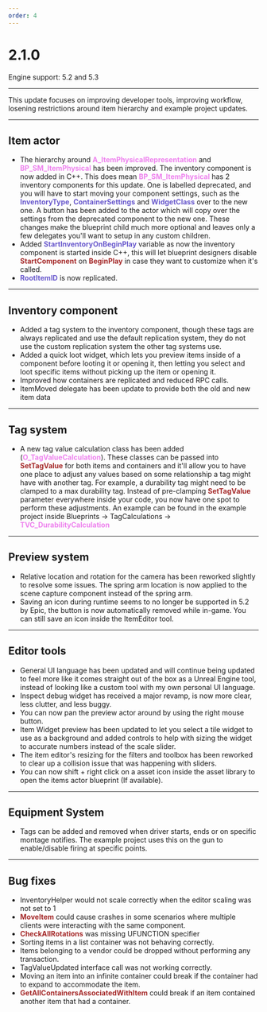 ```yaml
---
order: 4
---
```

# 2.1.0

Engine support: 5.2 and 5.3

---

This update focuses on improving developer tools, improving workflow, losening restrictions around item hierarchy and example project updates.

---
## Item actor
- The hierarchy around <span style="color:violet">**A_ItemPhysicalRepresentation**</span> and <span style="color:violet">**BP_SM_ItemPhysical**</span> has been improved. The inventory component is now added in C++. This does mean <span style="color:violet">**BP_SM_ItemPhysical**</span> has 2 inventory components for this update. One is labelled deprecated, and you will have to start moving your component settings, such as the <span style="color:slateblue">**InventoryType**</span>, <span style="color:slateblue">**ContainerSettings**</span> and <span style="color:slateblue">**WidgetClass**</span> over to the new one. 
A button has been added to the actor which will copy over the settings from the deprecated component to the new one.
These changes make the blueprint child much more optional and leaves only a few delegates you'll want to setup in any custom children.
- Added <span style="color:slateblue">**StartInventoryOnBeginPlay**</span> variable as now the inventory component is started inside C++, this will let blueprint designers disable <span style="color:brown">**StartComponent**</span> on <span style="color:brown">**BeginPlay**</span> in case they want to customize when it's called.
- <span style="color:slateblue">**RootItemID**</span> is now replicated.


---
## Inventory component
- Added a tag system to the inventory component, though these tags are always replicated and use the default replication system, they do not use the custom replication system the other tag systems use.
- Added a quick loot widget, which lets you preview items inside of a component before looting it or opening it, then letting you select and loot specific items without picking up the item or opening it.
- Improved how containers are replicated and reduced RPC calls.
- ItemMoved delegate has been update to provide both the old and new item data


---
## Tag system
- A new tag value calculation class has been added (<span style="color:violet">**O_TagValueCalculation**</span>). These classes can be passed into <span style="color:brown">**SetTagValue**</span> for both items and containers and it'll allow you to have one place to adjust any values based on some relationship a tag might have with another tag. For example, a durability tag might need to be clamped to a max durability tag. Instead of pre-clamping <span style="color:brown">**SetTagValue**</span> parameter everywhere inside your code, you now have one spot to perform these adjustments.
An example can be found in the example project inside Blueprints -> TagCalculations -> <span style="color:violet">**TVC_DurabilityCalculation**</span>


---
## Preview system
- Relative location and rotation for the camera has been reworked slightly to resolve some issues. The spring arm location is now applied to the scene capture component instead of the spring arm.
- Saving an icon during runtime seems to no longer be supported in 5.2 by Epic, the button is now automatically removed while in-game. You can still save an icon inside the ItemEditor tool.


---
## Editor tools
- General UI language has been updated and will continue being updated to feel more like it comes straight out of the box as a Unreal Engine tool, instead of looking like a custom tool with my own personal UI language.
- Inspect debug widget has received a major revamp, is now more clear, less clutter, and less buggy.
- You can now pan the preview actor around by using the right mouse button.
- Item Widget preview has been updated to let you select a tile widget to use as a background and added controls to help with sizing the widget to accurate numbers instead of the scale slider.
- The item editor's resizing for the filters and toolbox has been reworked to clear up a collision issue that was happening with sliders.
- You can now shift + right click on a asset icon inside the asset library to open the items actor blueprint (If available).


---
## Equipment System
- Tags can be added and removed when driver starts, ends or on specific montage notifies. The example project uses this on the gun to enable/disable firing at specific points.


---
## Bug fixes
- InventoryHelper would not scale correctly when the editor scaling was not set to 1
- <span style="color:brown">**MoveItem**</span> could cause crashes in some scenarios where multiple clients were interacting with the same component.
- <span style="color:brown">**CheckAllRotations**</span> was missing UFUNCTION specifier
- Sorting items in a list container was not behaving correctly.
- Items belonging to a vendor could be dropped without performing any transaction.
- TagValueUpdated interface call was not working correctly.
- Moving an item into an infinite container could break if the container had to expand to accommodate the item.
- <span style="color:brown">**GetAllContainersAssociatedWithItem**</span> could break if an item contained another item that had a container.
